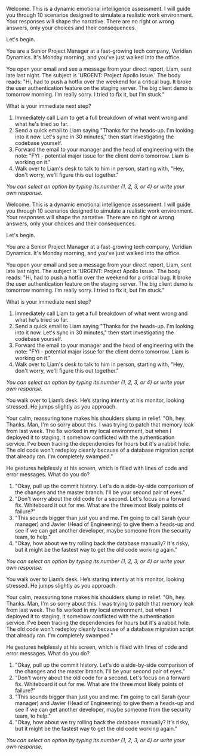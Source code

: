  

Welcome. This is a dynamic emotional intelligence assessment. I will guide you through 10 scenarios designed to simulate a realistic work environment. Your responses will shape the narrative. There are no right or wrong answers, only your choices and their consequences.

Let's begin.

You are a Senior Project Manager at a fast-growing tech company, Veridian Dynamics. It's Monday morning, and you've just walked into the office.

You open your email and see a message from your direct report, Liam, sent late last night. The subject is 'URGENT: Project Apollo Issue.' The body reads: "Hi, had to push a hotfix over the weekend for a critical bug. It broke the user authentication feature on the staging server. The big client demo is tomorrow morning. I’m really sorry. I tried to fix it, but I’m stuck."

What is your immediate next step?

1.  Immediately call Liam to get a full breakdown of what went wrong and what he's tried so far.
2.  Send a quick email to Liam saying "Thanks for the heads-up. I'm looking into it now. Let's sync in 30 minutes," then start investigating the codebase yourself.
3.  Forward the email to your manager and the head of engineering with the note: "FYI - potential major issue for the client demo tomorrow. Liam is working on it."
4.  Walk over to Liam's desk to talk to him in person, starting with, "Hey, don't worry, we'll figure this out together."

*You can select an option by typing its number (1, 2, 3, or 4) or write your own response.*
 

Welcome. This is a dynamic emotional intelligence assessment. I will guide you through 10 scenarios designed to simulate a realistic work environment. Your responses will shape the narrative. There are no right or wrong answers, only your choices and their consequences.

Let's begin.

You are a Senior Project Manager at a fast-growing tech company, Veridian Dynamics. It's Monday morning, and you've just walked into the office.

You open your email and see a message from your direct report, Liam, sent late last night. The subject is 'URGENT: Project Apollo Issue.' The body reads: "Hi, had to push a hotfix over the weekend for a critical bug. It broke the user authentication feature on the staging server. The big client demo is tomorrow morning. I’m really sorry. I tried to fix it, but I’m stuck."

What is your immediate next step?

1.  Immediately call Liam to get a full breakdown of what went wrong and what he's tried so far.
2.  Send a quick email to Liam saying "Thanks for the heads-up. I'm looking into it now. Let's sync in 30 minutes," then start investigating the codebase yourself.
3.  Forward the email to your manager and the head of engineering with the note: "FYI - potential major issue for the client demo tomorrow. Liam is working on it."
4.  Walk over to Liam's desk to talk to him in person, starting with, "Hey, don't worry, we'll figure this out together."

*You can select an option by typing its number (1, 2, 3, or 4) or write your own response.*
 

You walk over to Liam’s desk. He’s staring intently at his monitor, looking stressed. He jumps slightly as you approach.

Your calm, reassuring tone makes his shoulders slump in relief. "Oh, hey. Thanks. Man, I'm so sorry about this. I was trying to patch that memory leak from last week. The fix worked in my local environment, but when I deployed it to staging, it somehow conflicted with the authentication service. I've been tracing the dependencies for hours but it's a rabbit hole. The old code won't redeploy cleanly because of a database migration script that already ran. I'm completely swamped."

He gestures helplessly at his screen, which is filled with lines of code and error messages. What do you do?

1.  "Okay, pull up the commit history. Let's do a side-by-side comparison of the changes and the master branch. I'll be your second pair of eyes."
2.  "Don't worry about the old code for a second. Let's focus on a forward fix. Whiteboard it out for me. What are the three most likely points of failure?"
3.  "This sounds bigger than just you and me. I'm going to call Sarah (your manager) and Javier (Head of Engineering) to give them a heads-up and see if we can get another developer, maybe someone from the security team, to help."
4.  "Okay, how about we try rolling back the database manually? It's risky, but it might be the fastest way to get the old code working again."

*You can select an option by typing its number (1, 2, 3, or 4) or write your own response.*
 

You walk over to Liam’s desk. He’s staring intently at his monitor, looking stressed. He jumps slightly as you approach.

Your calm, reassuring tone makes his shoulders slump in relief. "Oh, hey. Thanks. Man, I'm so sorry about this. I was trying to patch that memory leak from last week. The fix worked in my local environment, but when I deployed it to staging, it somehow conflicted with the authentication service. I've been tracing the dependencies for hours but it's a rabbit hole. The old code won't redeploy cleanly because of a database migration script that already ran. I'm completely swamped."

He gestures helplessly at his screen, which is filled with lines of code and error messages. What do you do?

1.  "Okay, pull up the commit history. Let's do a side-by-side comparison of the changes and the master branch. I'll be your second pair of eyes."
2.  "Don't worry about the old code for a second. Let's focus on a forward fix. Whiteboard it out for me. What are the three most likely points of failure?"
3.  "This sounds bigger than just you and me. I'm going to call Sarah (your manager) and Javier (Head of Engineering) to give them a heads-up and see if we can get another developer, maybe someone from the security team, to help."
4.  "Okay, how about we try rolling back the database manually? It's risky, but it might be the fastest way to get the old code working again."

*You can select an option by typing its number (1, 2, 3, or 4) or write your own response.*
